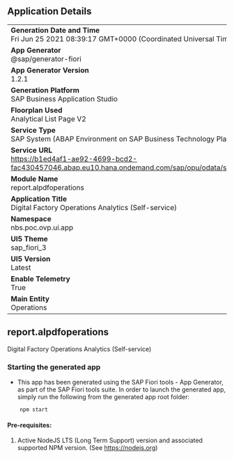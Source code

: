 ## Application Details
|               |
| ------------- |
|**Generation Date and Time**<br>Fri Jun 25 2021 08:39:17 GMT+0000 (Coordinated Universal Time)|
|**App Generator**<br>@sap/generator-fiori|
|**App Generator Version**<br>1.2.1|
|**Generation Platform**<br>SAP Business Application Studio|
|**Floorplan Used**<br>Analytical List Page V2|
|**Service Type**<br>SAP System (ABAP Environment on SAP Business Technology Platform)|
|**Service URL**<br>https://b1ed4af1-ae92-4699-bcd2-fac430457046.abap.eu10.hana.ondemand.com/sap/opu/odata/sap/ZPOCO_UI_DF_OPERATIONS_O2/
|**Module Name**<br>report.alpdfoperations|
|**Application Title**<br>Digital Factory Operations Analytics (Self-service)|
|**Namespace**<br>nbs.poc.ovp.ui.app|
|**UI5 Theme**<br>sap_fiori_3|
|**UI5 Version**<br>Latest|
|**Enable Telemetry**<br>True|
|**Main Entity**<br>Operations|

## report.alpdfoperations

Digital Factory Operations Analytics (Self-service)

### Starting the generated app

-   This app has been generated using the SAP Fiori tools - App Generator, as part of the SAP Fiori tools suite.  In order to launch the generated app, simply run the following from the generated app root folder:

```
    npm start
```

#### Pre-requisites:

1. Active NodeJS LTS (Long Term Support) version and associated supported NPM version.  (See https://nodejs.org)



